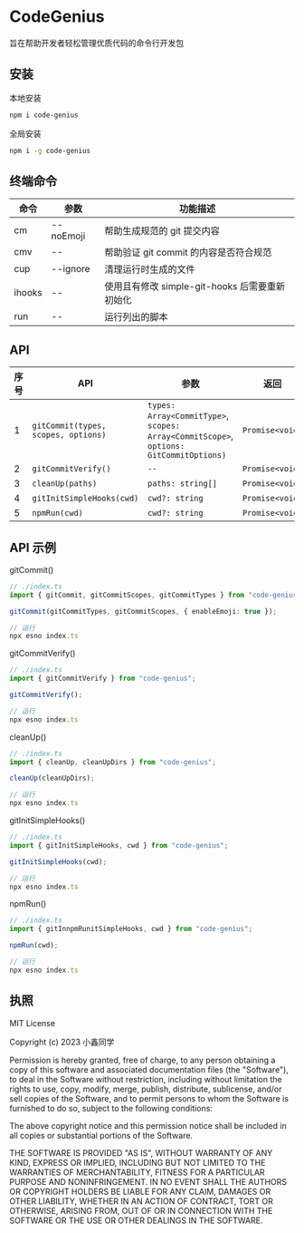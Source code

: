 # CodeGenius

旨在帮助开发者轻松管理优质代码的命令行开发包

## 安装

本地安装

```bash
npm i code-genius
```

全局安装

```bash
npm i -g code-genius
```

## 终端命令

| 命令   | 参数            | 功能描述                                       |
| ------ | --------------- | ---------------------------------------------- |
| cm     | --noEmoji       | 帮助生成规范的 git 提交内容                    |
| cmv    | --              | 帮助验证 git commit 的内容是否符合规范         |
| cup    | --ignore <path> | 清理运行时生成的文件                           |
| ihooks | --              | 使用且有修改 simple-git-hooks 后需要重新初始化 |
| run    | --              | 运行列出的脚本                                 |

## API

| 序号 | API                                 | 参数                                                                                   | 返回            |
| ---- | ----------------------------------- | -------------------------------------------------------------------------------------- | --------------- |
| 1    | `gitCommit(types, scopes, options)` | `types: Array<CommitType>`, `scopes: Array<CommitScope>`, `options: GitCommitOptions)` | `Promise<void>` |
| 2    | `gitCommitVerify()`                 | `--`                                                                                   | `Promise<void>` |
| 3    | `cleanUp(paths)`                    | `paths: string[]`                                                                      | `Promise<void>` |
| 4    | `gitInitSimpleHooks(cwd)`           | `cwd?: string`                                                                         | `Promise<void>` |
| 5    | `npmRun(cwd)`                       | `cwd?: string`                                                                         | `Promise<void>` |

## API 示例

gitCommit()

```typescript
// ./index.ts
import { gitCommit, gitCommitScopes, gitCommitTypes } from "code-genius";

gitCommit(gitCommitTypes, gitCommitScopes, { enableEmoji: true });

// 运行
npx esno index.ts
```

gitCommitVerify()

```typescript
// ./index.ts
import { gitCommitVerify } from "code-genius";

gitCommitVerify();

// 运行
npx esno index.ts
```

cleanUp()

```typescript
// ./index.ts
import { cleanUp, cleanUpDirs } from "code-genius";

cleanUp(cleanUpDirs);

// 运行
npx esno index.ts
```

gitInitSimpleHooks()

```typescript
// ./index.ts
import { gitInitSimpleHooks, cwd } from "code-genius";

gitInitSimpleHooks(cwd);

// 运行
npx esno index.ts
```

npmRun()

```typescript
// ./index.ts
import { gitInnpmRunitSimpleHooks, cwd } from "code-genius";

npmRun(cwd);

// 运行
npx esno index.ts
```

## 执照

MIT License

Copyright (c) 2023 小鑫同学

Permission is hereby granted, free of charge, to any person obtaining a copy
of this software and associated documentation files (the "Software"), to deal
in the Software without restriction, including without limitation the rights
to use, copy, modify, merge, publish, distribute, sublicense, and/or sell
copies of the Software, and to permit persons to whom the Software is
furnished to do so, subject to the following conditions:

The above copyright notice and this permission notice shall be included in all
copies or substantial portions of the Software.

THE SOFTWARE IS PROVIDED "AS IS", WITHOUT WARRANTY OF ANY KIND, EXPRESS OR
IMPLIED, INCLUDING BUT NOT LIMITED TO THE WARRANTIES OF MERCHANTABILITY,
FITNESS FOR A PARTICULAR PURPOSE AND NONINFRINGEMENT. IN NO EVENT SHALL THE
AUTHORS OR COPYRIGHT HOLDERS BE LIABLE FOR ANY CLAIM, DAMAGES OR OTHER
LIABILITY, WHETHER IN AN ACTION OF CONTRACT, TORT OR OTHERWISE, ARISING FROM,
OUT OF OR IN CONNECTION WITH THE SOFTWARE OR THE USE OR OTHER DEALINGS IN THE
SOFTWARE.
